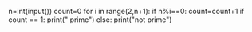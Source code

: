     
n=int(input())
count=0
for i in range(2,n+1):
    if n%i==0:
        count=count+1
if count == 1:
        print(" prime")
else:
        print("not prime")
